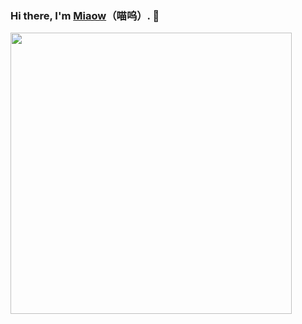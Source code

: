 ### Hi there, I'm [Miaow](https://github.com/Miaow233)（喵呜）. 👋
<!--
![Metrics](https://raw.fastgit.org/Miaow233/Miaow233/main/github-metrics.svg)
-->

<a href="https://wakatime.com/@Miaow233">
  <img align="center" width="450" src="https://github-readme-stats.vercel.app/api/wakatime?username=Miaow233&theme=buefy&layout=compact" />
</a></br>

<!--
**Miaow233/Miaow233** is a ✨ _special_ ✨ repository because its `README.md` (this file) appears on your GitHub profile.

Here are some ideas to get you started:

- 🔭 I’m currently working on ...
- 🌱 I’m currently learning ...
- 👯 I’m looking to collaborate on ...
- 🤔 I’m looking for help with ...
- 💬 Ask me about ...
- 📫 How to reach me: ...
- 😄 Pronouns: ...
- ⚡ Fun fact: ...
-->

